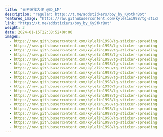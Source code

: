 ```yaml
---
title: "元芳系我大佬 @GD_LM"
description: "regular: https://t.me/addstickers/boy_by_KyStkrBot"
featured_image: "https://raw.githubusercontent.com/kylelin1998/tg-sticker-spreading-worldwide-images/main/img/fdd2638d-1a43-4dc2-be70-011757322498.jpg"
link: "https://t.me/addstickers/boy_by_KyStkrBot"
weight: 3
date: 2024-01-15T22:08:52+08:00
images:
  - https://raw.githubusercontent.com/kylelin1998/tg-sticker-spreading-worldwide-images/main/img/fdd2638d-1a43-4dc2-be70-011757322498.jpg
  - https://raw.githubusercontent.com/kylelin1998/tg-sticker-spreading-worldwide-images/main/img/fdbdc177-b2dd-4a1a-a271-833233b10641.jpg
  - https://raw.githubusercontent.com/kylelin1998/tg-sticker-spreading-worldwide-images/main/img/e7e44e10-a8c8-48da-852f-9cdad3fef45d.jpg
  - https://raw.githubusercontent.com/kylelin1998/tg-sticker-spreading-worldwide-images/main/img/7a513af8-c263-437b-ae38-c0a32f309bbf.jpg
  - https://raw.githubusercontent.com/kylelin1998/tg-sticker-spreading-worldwide-images/main/img/8943dcce-9bbd-4288-a7e8-6246888a83b9.jpg
  - https://raw.githubusercontent.com/kylelin1998/tg-sticker-spreading-worldwide-images/main/img/88e9f04e-9170-4c18-b3d6-3c976b94f6b8.jpg
  - https://raw.githubusercontent.com/kylelin1998/tg-sticker-spreading-worldwide-images/main/img/81130675-df65-4edc-959e-f0e31ee424e9.jpg
  - https://raw.githubusercontent.com/kylelin1998/tg-sticker-spreading-worldwide-images/main/img/a0cf3d5b-270a-49c8-94d4-a2504f7a1c34.jpg
  - https://raw.githubusercontent.com/kylelin1998/tg-sticker-spreading-worldwide-images/main/img/c5600795-537f-42bf-898a-04ada68fb0bc.jpg
  - https://raw.githubusercontent.com/kylelin1998/tg-sticker-spreading-worldwide-images/main/img/b578b6ca-c9b9-4257-8e42-1f8e7d700ec2.jpg
  - https://raw.githubusercontent.com/kylelin1998/tg-sticker-spreading-worldwide-images/main/img/f8a9f879-0bab-42d5-a59e-4c643078e0e4.jpg
  - https://raw.githubusercontent.com/kylelin1998/tg-sticker-spreading-worldwide-images/main/img/e2c9510b-611e-4135-aff5-9dad7342fa64.jpg
  - https://raw.githubusercontent.com/kylelin1998/tg-sticker-spreading-worldwide-images/main/img/752ebf8e-bad6-4c77-bf97-d7b7844aa04c.jpg
  - https://raw.githubusercontent.com/kylelin1998/tg-sticker-spreading-worldwide-images/main/img/2600cb72-2e71-4c27-af52-dc4ff4b4fb84.jpg
  - https://raw.githubusercontent.com/kylelin1998/tg-sticker-spreading-worldwide-images/main/img/8da95cff-ef13-4731-a791-ce9cd910e9f7.jpg
  - https://raw.githubusercontent.com/kylelin1998/tg-sticker-spreading-worldwide-images/main/img/32d53de2-7def-45f0-bdf7-dbd1cd062fe7.jpg
  - https://raw.githubusercontent.com/kylelin1998/tg-sticker-spreading-worldwide-images/main/img/6b47d5c2-2115-4038-b5e7-f4e3cf97855d.jpg
  - https://raw.githubusercontent.com/kylelin1998/tg-sticker-spreading-worldwide-images/main/img/f70190b9-fa22-41d7-ab37-24be44c8d67f.jpg
  - https://raw.githubusercontent.com/kylelin1998/tg-sticker-spreading-worldwide-images/main/img/0f073230-a62c-467a-95dc-e79b6d2f486a.jpg
  - https://raw.githubusercontent.com/kylelin1998/tg-sticker-spreading-worldwide-images/main/img/0d37851c-9909-40a5-870d-109e8abde7b0.jpg
---
```

